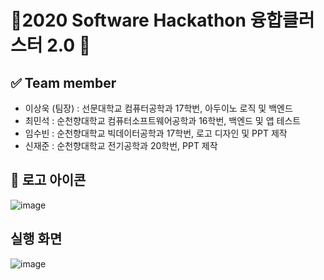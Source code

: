 # 🌹2020 Software Hackathon 융합클러스터 2.0 🌹

## 

## ✅ Team member 
- 이상욱 (팀장) : 선문대학교 컴퓨터공학과 17학번, 아두이노 로직 및 백엔드
- 최민석 : 순천향대학교 컴퓨터소프트웨어공학과 16학번, 백엔드 및 앱 테스트
- 임수빈 : 순천향대학교 빅데이터공학과 17학번, 로고 디자인 및 PPT 제작
- 신재준 : 순천향대학교 전기공학과 20학번, PPT 제작

## 💎 로고 아이콘  
![image](https://user-images.githubusercontent.com/60251579/103221048-0dfad900-4965-11eb-88f3-8947871fdd8b.png)


## 실행 화면  
![image](https://user-images.githubusercontent.com/60251579/103221123-3aaef080-4965-11eb-9b8e-15567486abad.png)
